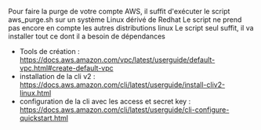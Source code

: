 Pour faire la purge de votre compte AWS, il suffit d'exécuter le script aws_purge.sh sur un système Linux dérivé de Redhat
Le script ne prend pas encore en compte les autres distributions linux
Le script seul suffit, il va installer tout ce dont il a besoin de dépendances

- Tools de création  : https://docs.aws.amazon.com/vpc/latest/userguide/default-vpc.html#create-default-vpc
- installation de la cli v2 : https://docs.aws.amazon.com/cli/latest/userguide/install-cliv2-linux.html
- configuration de la cli avec les access et secret key : https://docs.aws.amazon.com/cli/latest/userguide/cli-configure-quickstart.html
